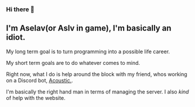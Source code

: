 ### Hi there 👋
## I'm Aselav(or Aslv in game), I'm basically an idiot.

My long term goal is to turn programming into a possible life career.

My short term goals are to do whatever comes to mind.

Right now, what I do is help around the block with my friend, whos working on a Discord bot, [Acoustic.](https://acoustic.to).

I'm basically the right hand man in terms of managing the server. I also *kind* of help with the website.

<!--
**aselav/aselav** is a ✨ _special_ ✨ repository because its `README.md` (this file) appears on your GitHub profile.

Here are some ideas to get you started:

- 🔭 I’m currently working on ...
- 🌱 I’m currently learning ...
- 👯 I’m looking to collaborate on ...
- 🤔 I’m looking for help with ...
- 💬 Ask me about ...
- 📫 How to reach me: ...
- 😄 Pronouns: ...
- ⚡ Fun fact: ...
-->
